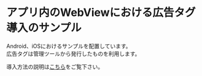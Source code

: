 # アプリ内のWebViewにおける広告タグ導入のサンプル

Android、iOSにおけるサンプルを配置しています。  
広告タグは管理ツールから発行したものを利用します。  

導入方法の説明は[こちら](https://github.com/geniee-ssp/Geniee-JavaScript-SDK/wiki)をご覧下さい。